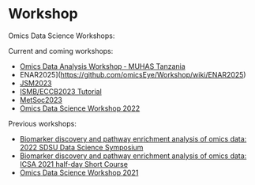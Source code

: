 # Workshop
Omics Data Science Workshops:

Current and coming workshops:
* [Omics Data Analysis Workshop ‐ MUHAS Tanzania](https://github.com/omicsEye/Workshop/wiki/Omics-Data-Analysis-Workshop-%E2%80%90-MUHAS-Tanzania)
* ENAR2025](https://github.com/omicsEye/Workshop/wiki/ENAR2025)
* [JSM2023](https://github.com/omicsEye/Workshop/wiki/JSM2023)
* [ISMB/ECCB2023 Tutorial](https://github.com/omicsEye/Workshop/wiki/ISMB2023_Tutorial)
* [MetSoc2023](https://github.com/omicsEye/Workshop/wiki/MetSoc2023)
* [Omics Data Science Workshop 2022](https://github.com/omicsEye/Workshop/wiki/ODS2022)


Previous workshops:
* [Biomarker discovery and pathway enrichment analysis of omics data: 2022 SDSU Data Science Symposium](https://github.com/omicsEye/Workshop/wiki/SDSU2022)
* [Biomarker discovery and pathway enrichment analysis of omics data:  ICSA 2021 half-day Short Course](https://github.com/omicsEye/Workshop/wiki/ICSA2021)
* [Omics Data Science Workshop 2021](https://github.com/omicsEye/Workshop/wiki/ODS2021)
